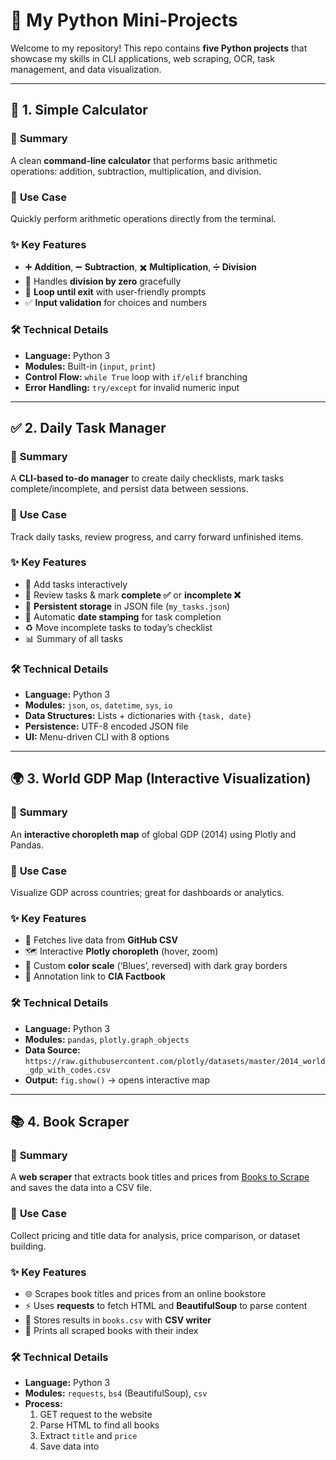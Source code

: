# 🌟 My Python Mini-Projects  

Welcome to my repository! This repo contains **five Python projects** that showcase my skills in CLI applications, web scraping, OCR, task management, and data visualization.  

---

## 🧮 1. Simple Calculator  

### 📌 **Summary**  
A clean **command-line calculator** that performs basic arithmetic operations: addition, subtraction, multiplication, and division.

### 🎯 **Use Case**  
Quickly perform arithmetic operations directly from the terminal.

### ✨ **Key Features**  
- ➕ **Addition**, ➖ **Subtraction**, ✖️ **Multiplication**, ➗ **Division**  
- 🚫 Handles **division by zero** gracefully  
- 🔄 **Loop until exit** with user-friendly prompts  
- ✅ **Input validation** for choices and numbers  

### 🛠️ **Technical Details**  
- **Language:** Python 3  
- **Modules:** Built-in (`input`, `print`)  
- **Control Flow:** `while True` loop with `if/elif` branching  
- **Error Handling:** `try/except` for invalid numeric input  

---

## ✅ 2. Daily Task Manager  

### 📌 **Summary**  
A **CLI-based to-do manager** to create daily checklists, mark tasks complete/incomplete, and persist data between sessions.

### 🎯 **Use Case**  
Track daily tasks, review progress, and carry forward unfinished items.

### ✨ **Key Features**  
- 📝 Add tasks interactively  
- 🔎 Review tasks & mark **complete ✅** or **incomplete ❌**  
- 📂 **Persistent storage** in JSON file (`my_tasks.json`)  
- 📆 Automatic **date stamping** for task completion  
- ♻️ Move incomplete tasks to today’s checklist  
- 📊 Summary of all tasks  

### 🛠️ **Technical Details**  
- **Language:** Python 3  
- **Modules:** `json`, `os`, `datetime`, `sys`, `io`  
- **Data Structures:** Lists + dictionaries with `{task, date}`  
- **Persistence:** UTF-8 encoded JSON file  
- **UI:** Menu-driven CLI with 8 options  

---

## 🌍 3. World GDP Map (Interactive Visualization)  

### 📌 **Summary**  
An **interactive choropleth map** of global GDP (2014) using Plotly and Pandas.

### 🎯 **Use Case**  
Visualize GDP across countries; great for dashboards or analytics.

### ✨ **Key Features**  
- 📡 Fetches live data from **GitHub CSV**  
- 🗺️ Interactive **Plotly choropleth** (hover, zoom)  
- 🎨 Custom **color scale** (‘Blues’, reversed) with dark gray borders  
- 🔗 Annotation link to **CIA Factbook**  

### 🛠️ **Technical Details**  
- **Language:** Python 3  
- **Modules:** `pandas`, `plotly.graph_objects`  
- **Data Source:**  
  `https://raw.githubusercontent.com/plotly/datasets/master/2014_world_gdp_with_codes.csv`  
- **Output:** `fig.show()` → opens interactive map  

---

## 📚 4. Book Scraper  

### 📌 **Summary**  
A **web scraper** that extracts book titles and prices from [Books to Scrape](http://books.toscrape.com/) and saves the data into a CSV file.

### 🎯 **Use Case**  
Collect pricing and title data for analysis, price comparison, or dataset building.

### ✨ **Key Features**  
- 🌐 Scrapes book titles and prices from an online bookstore  
- ⚡ Uses **requests** to fetch HTML and **BeautifulSoup** to parse content  
- 📄 Stores results in `books.csv` with **CSV writer**  
- 🔢 Prints all scraped books with their index  

### 🛠️ **Technical Details**  
- **Language:** Python 3  
- **Modules:** `requests`, `bs4` (BeautifulSoup), `csv`  
- **Process:**  
  1. GET request to the website  
  2. Parse HTML to find all books  
  3. Extract `title` and `price`  
  4. Save data into
